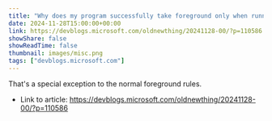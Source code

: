 ```yaml
---
title: "Why does my program successfully take foreground only when running under the debugger?"
date: 2024-11-28T15:00:00+00:00
link: https://devblogs.microsoft.com/oldnewthing/20241128-00/?p=110586
showShare: false
showReadTime: false
thumbnail: images/misc.png
tags: ["devblogs.microsoft.com"]
---
```

That's a special exception to the normal foreground rules.

- Link to article: https://devblogs.microsoft.com/oldnewthing/20241128-00/?p=110586